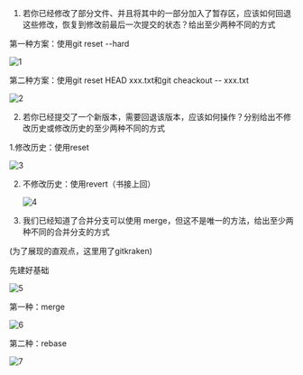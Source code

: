 1. 若你已经修改了部分文件、并且将其中的一部分加入了暂存区，应该如何回退这些修改，恢复到修改前最后一次提交的状态？给出至少两种不同的方式



第一种方案：使用git reset --hard

![1](/home/lovod/lovod-git/2024-finalproject/lovodllt/lovodllt/1.jpg)

第二种方案：使用git reset HEAD xxx.txt和git cheackout -- xxx.txt



![2](/home/lovod/lovod-git/2024-finalproject/lovodllt/lovodllt/2.jpg)

2. 若你已经提交了一个新版本，需要回退该版本，应该如何操作？分别给出不修改历史或修改历史的至少两种不同的方式

   

1.修改历史：使用reset

![3](/home/lovod/lovod-git/2024-finalproject/lovodllt/lovodllt/3.jpg)

2. 不修改历史：使用revert（书接上回）

   ![4](/home/lovod/lovod-git/2024-finalproject/lovodllt/lovodllt/4.jpg)



3. 我们已经知道了合并分支可以使用 merge，但这不是唯一的方法，给出至少两种不同的合并分支的方式

(为了展现的直观点，这里用了gitkraken)

先建好基础

![5](/home/lovod/lovod-git/2024-finalproject/lovodllt/lovodllt/5.jpg)

第一种：merge

![6](/home/lovod/lovod-git/2024-finalproject/lovodllt/lovodllt/6.jpg)

第二种：rebase

![7](/home/lovod/lovod-git/2024-finalproject/lovodllt/lovodllt/7.jpg)
